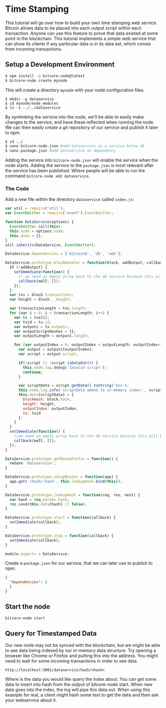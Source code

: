 # Time Stamping

This tutorial will go over how to build your own time stamping web service. Bitcoin allows data to be placed into each output script within each transaction. Anyone can use this feature to prove that data existed at some point in the blockchain. This tutorial implements a simple web service that can show its clients if any particular data is in its data set, which comes from incoming transactions.

## Setup a Development Environment

```sh
$ npm install -g bitcore-node@latest
$ bitcore-node create mynode
```

This will create a directory `mynode` with your node configuration files.

```
$ mkdir -p dataservice
$ cd mynode/node_modules
$ ln -s ../../dataservice
```
By symlinking the service into the node, we'll be able to easily make changes to the service, and have these reflected when running the node. We can then easily create a git repository of our service and publish it later to npm.

```sh
$ cd ../
$ nano bitcore-node.json #add dataservice as a service below db
$ nano package.json #add dataservice as dependency
```

Adding the service into `bitcore-node.json` will enable the service when the node starts. Adding the service to the `package.json` is most relevant after the service has been published. Where people will be able to run the command `bitcore-node add dataservice`.

### The Code

Add a new file within the directory `dataservice` called `index.js`:

```js
var util = require('util');
var EventEmitter = require('event').EventEmitter;

function DataService(options) {
  EventEmitter.call(this);
  this.node = options.node;
  this.data = {};
}
util.inherits(DataService, EventEmitter);

DataService.dependencies = ['bitcoind', 'db', 'web'];

DataService.prototype.blockHandler = function(block, addOutput, callback) {
  if (!addOutput) {
    setImmediate(function() {
      // we send an empty array back to the db service because this will be in-memory only
      callback(null, []);
    });
  }
  var txs = block.transactions;
  var height = block.__height;

  var transactionLength = txs.length;
  for (var i = 0; i < transactionLength; i++) {
    var tx = txs[i];
    var txid = tx.id;
    var outputs = tx.outputs;
    var outputScriptHashes = {};
    var outputLength = outputs.length;

    for (var outputIndex = 0; outputIndex < outputLength; outputIndex++) {
      var output = outputs[outputIndex];
      var script = output.script;

      if(!script || !script.isDataOut()) {
        this.node.log.debug('Invalid script');
        continue;
      }

      var scriptData = script.getData().toString('hex');
      this.node.log.info('scriptData added to in-memory index:', scriptData);
      this.data[scriptData] = {
        blockHash: block.hash,
        height: height,
        outputIndex: outputIndex,
        tx: txid
      };
    }
  }
  setImmediate(function() {
    //we send an empty array back to the db service because this will be in-memory only
    callback(null, []);
  });
}

DataService.prototype.getRoutePrefix = function() {
  return 'dataservice';
}

DataService.prototype.setupRoutes = function(app) {
  app.get('/hash/:hash', this.lookupHash.bind(this));
}

DataService.prototype.lookupHash = function(req, res, next) {
  var hash = req.params.hash;
  res.send(this.data[hash] || false);
}

DataService.prototype.start = function(callback) {
  setImmediate(callback);
}

DataService.prototype.stop = function(callback) {
  setImmediate(callback);
}

module.exports = DataService;
```

Create a `package.json` for our service, that we can later use to publish to npm:

```json
{
  "dependencies": {
  }
}
```

## Start the node

```sh
bitcore-node start
```

## Query for Timestamped Data

Our new node may not be synced with the blockchain, but we might be able to see data being indexed by our in-memory data structure. Try opening a browser like Chrome or Firefox and putting this into the address. You might need to wait for some incoming transactions in order to see data.

`http://localhost:3001/dataservice/hash/<hash>`

Where <hash> is the data you would like query the index about. You can get some data to insert into hash from the output of bitcore-node start. When new data goes into the index, the log will pipe this data out. When using this example for real, a client might hash some text to get the data and then ask your webservice about it.
